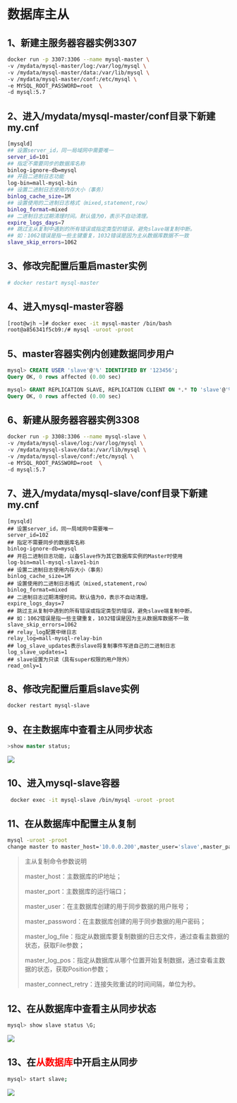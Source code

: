 # 数据库主从

## 1、新建主服务器容器实例3307

```sh
docker run -p 3307:3306 --name mysql-master \
-v /mydata/mysql-master/log:/var/log/mysql \
-v /mydata/mysql-master/data:/var/lib/mysql \
-v /mydata/mysql-master/conf:/etc/mysql \
-e MYSQL_ROOT_PASSWORD=root  \
-d mysql:5.7
```

## 2、进入/mydata/mysql-master/conf目录下新建my.cnf

```sh
[mysqld]
## 设置server_id，同一局域网中需要唯一
server_id=101 
## 指定不需要同步的数据库名称
binlog-ignore-db=mysql  
## 开启二进制日志功能
log-bin=mall-mysql-bin  
## 设置二进制日志使用内存大小（事务）
binlog_cache_size=1M  
## 设置使用的二进制日志格式（mixed,statement,row）
binlog_format=mixed  
## 二进制日志过期清理时间。默认值为0，表示不自动清理。
expire_logs_days=7  
## 跳过主从复制中遇到的所有错误或指定类型的错误，避免slave端复制中断。
## 如：1062错误是指一些主键重复，1032错误是因为主从数据库数据不一致
slave_skip_errors=1062
```

## 3、修改完配置后重启master实例

```sh
# docker restart mysql-master
```

## 4、进入mysql-master容器

```sh
[root@wjh ~]# docker exec -it mysql-master /bin/bash
root@a856341f5cb9:/# mysql -uroot -proot
```

## 5、master容器实例内创建数据同步用户

```SQL
mysql> CREATE USER 'slave'@'%' IDENTIFIED BY '123456';
Query OK, 0 rows affected (0.00 sec)

mysql> GRANT REPLICATION SLAVE, REPLICATION CLIENT ON *.* TO 'slave'@'%';
Query OK, 0 rows affected (0.00 sec)
```

## 6、新建从服务器容器实例3308

```sh
docker run -p 3308:3306 --name mysql-slave \
-v /mydata/mysql-slave/log:/var/log/mysql \
-v /mydata/mysql-slave/data:/var/lib/mysql \
-v /mydata/mysql-slave/conf:/etc/mysql \
-e MYSQL_ROOT_PASSWORD=root  \
-d mysql:5.7
```

## 7、进入/mydata/mysql-slave/conf目录下新建my.cnf

```\SH
[mysqld]
## 设置server_id，同一局域网中需要唯一
server_id=102
## 指定不需要同步的数据库名称
binlog-ignore-db=mysql  
## 开启二进制日志功能，以备Slave作为其它数据库实例的Master时使用
log-bin=mall-mysql-slave1-bin  
## 设置二进制日志使用内存大小（事务）
binlog_cache_size=1M  
## 设置使用的二进制日志格式（mixed,statement,row）
binlog_format=mixed  
## 二进制日志过期清理时间。默认值为0，表示不自动清理。
expire_logs_days=7  
## 跳过主从复制中遇到的所有错误或指定类型的错误，避免slave端复制中断。
## 如：1062错误是指一些主键重复，1032错误是因为主从数据库数据不一致
slave_skip_errors=1062  
## relay_log配置中继日志
relay_log=mall-mysql-relay-bin  
## log_slave_updates表示slave将复制事件写进自己的二进制日志
log_slave_updates=1  
## slave设置为只读（具有super权限的用户除外）
read_only=1
```

## 8、修改完配置后重启slave实例

```sh
docker restart mysql-slave
```

## 9、在主数据库中查看主从同步状态

```sql
>show master status;
```

![](https://cdn.jsdelivr.net/gh/fhwlnetwork/blos_imgs/img/202202061958972.png)

## 10、进入mysql-slave容器

```sh
 docker exec -it mysql-slave /bin/mysql -uroot -proot
```

## 11、在从数据库中配置主从复制

```sh
mysql -uroot -proot
change master to master_host='10.0.0.200',master_user='slave',master_password='123456',master_port=3307,master_log_file='mall-mysql-bin.000001',master_log_pos=154,master_connect_retry=30;
```

>主从复制命令参数说明
>
>master_host：主数据库的IP地址；
>
>master_port：主数据库的运行端口；
>
>master_user：在主数据库创建的用于同步数据的用户账号；
>
>master_password：在主数据库创建的用于同步数据的用户密码；
>
>master_log_file：指定从数据库要复制数据的日志文件，通过查看主数据的状态，获取File参数；
>
>master_log_pos：指定从数据库从哪个位置开始复制数据，通过查看主数据的状态，获取Position参数；
>
>master_connect_retry：连接失败重试的时间间隔，单位为秒。

## 12、在从数据库中查看主从同步状态

```sql
mysql> show slave status \G;
```

![](https://cdn.jsdelivr.net/gh/fhwlnetwork/blos_imgs/img/202202062004684.png)

## 13、在<a style="color:red">从数据库</a>中开启主从同步

```sh
mysql> start slave;

```

![](https://cdn.jsdelivr.net/gh/fhwlnetwork/blos_imgs/img/202202062025921.png)

